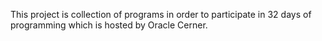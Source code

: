 This project is collection of programs in order to participate in 32 days of programming which is hosted by Oracle Cerner. 
